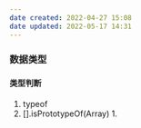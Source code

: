 ```yaml
---
date created: 2022-04-27 15:08
date updated: 2022-05-17 14:31
---
```


### 数据类型
#### 类型判断
1. typeof
2. [].isPrototypeOf(Array)
	1. 